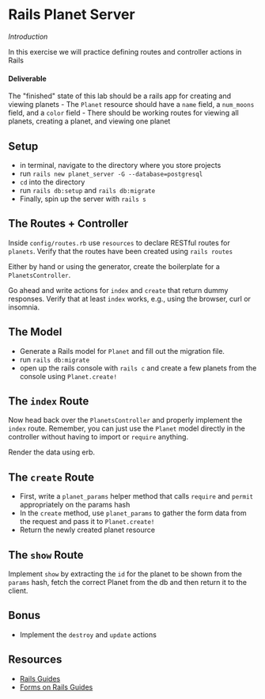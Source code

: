 # Rails Planet Server
_Introduction_

In this exercise we will practice defining routes and controller actions in Rails

#### Deliverable
The "finished" state of this lab should be a rails app for creating and viewing planets
	- The `Planet` resource should have a `name` field, a `num_moons` field, and a `color` field
	- There should be working routes for viewing all planets, creating a planet, and viewing one planet

## Setup

- in terminal, navigate to the directory where you store projects
- run `rails new planet_server -G --database=postgresql`
- `cd` into the directory
- run `rails db:setup` and `rails db:migrate`
- Finally, spin up the server with `rails s`

## The Routes + Controller

Inside `config/routes.rb` use `resources` to declare RESTful routes for `planets`.  Verify that the routes have been created using `rails routes`

Either by hand or using the generator, create the boilerplate for a `PlanetsController`.

Go ahead and write actions for `index` and `create` that return dummy responses.  Verify that at least `index` works, e.g., using the browser, curl or insomnia.

## The Model

- Generate a Rails model for `Planet` and fill out the migration file.
- run `rails db:migrate`
- open up the rails console with `rails c` and create a few planets from the console using `Planet.create!`

## The `index` Route

Now head back over the `PlanetsController` and properly implement the `index` route.  Remember, you can just use the `Planet` model directly in the controller without having to import or `require` anything.

Render the data using erb.

## The `create` Route

- First, write a `planet_params` helper method that calls `require` and `permit` appropriately on the params hash
- In the `create` method, use `planet_params` to gather the form data from the request and pass it to `Planet.create!`
- Return the newly created planet resource


## The `show` Route
  Implement `show` by extracting the `id` for the planet to be shown from the `params` hash, fetch the correct Planet from the db and then return it to the client.
  
## Bonus

- Implement the `destroy` and `update` actions

## Resources 
- [Rails Guides](https://guides.rubyonrails.org/v5.0/)
- [Forms on Rails Guides](https://guides.rubyonrails.org/form_helpers.html)
